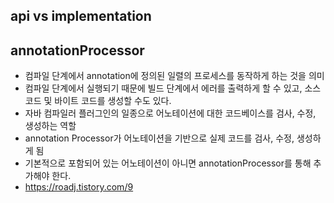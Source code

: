 
## api vs implementation



## annotationProcessor
- 컴파일 단계에서 annotation에 정의된 일렬의 프로세스를 동작하게 하는 것을 의미
- 컴파일 단계에서 실행되기 때문에 빌드 단계에서 에러를 출력하게 할 수 있고, 소스코드 및 바이트 코드를 생성할 수도 있다.
- 자바 컴파일러 플러그인의 일종으로 어노테이션에 대한 코드베이스를 검사, 수정, 생성하는 역할
- annotation Processor가 어노테이션을 기반으로 실제 코드를 검사, 수정, 생성하게 됨
- 기본적으로 포함되어 있는 어노테이션이 아니면 annotationProcessor를 통해 추가해야 한다.
- https://roadj.tistory.com/9
